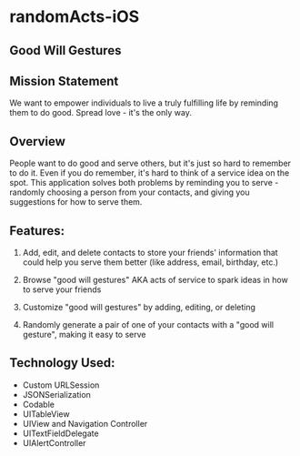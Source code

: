 # randomActs-iOS
## Good Will Gestures

## Mission Statement
We want to empower individuals to live a truly fulfilling life by reminding them to do good. Spread love - it's the only way.

## Overview
People want to do good and serve others, but it's just so hard to remember to do it. Even if you do remember, it's hard to think of a service idea on the spot. This application solves both problems by reminding you to serve - randomly choosing a person from your contacts, and giving you suggestions for how to serve them.

## Features:
1. Add, edit, and delete contacts to store your friends' information that could help you serve them better (like address, email, birthday, etc.)

2. Browse "good will gestures" AKA acts of service to spark ideas in how to serve your friends

3. Customize "good will gestures" by adding, editing, or deleting

4. Randomly generate a pair of one of your contacts with a "good will gesture", making it easy to serve

## Technology Used:

- Custom URLSession
- JSONSerialization
- Codable
- UITableView
- UIView and Navigation Controller
- UITextFieldDelegate
- UIAlertController
